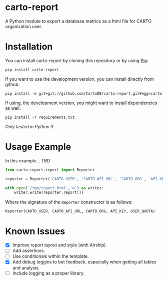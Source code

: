 carto-report
===========

A Python module to export a database metrics as a html file for CARTO organization user.

Installation
============

You can install carto-report by cloning this repository or by using
[Pip](http://pypi.python.org/pypi/pip):

    pip install carto-report

If you want to use the development version, you can install directly from github:

    pip install -e git+git://github.com/CartoDB/carto-report.git#egg=carto

If using, the development version, you might want to install dependencies as well:

    pip install -r requirements.txt

*Only tested in Python 3*

Usage Example
=============

In this example... TBD

```python
from carto_report.report import Reporter

reporter = Reporter('CARTO_USER', 'CARTO_API_URL', 'CARTO_ORG', 'API_KEY', USER_QUOTA)

with open('/tmp/report.html','w') as writer:
    writer.write(reporter.report())
```

Where the signature of the `Reporter` constructor is as follows:

```
Reporter(CARTO_USER, CARTO_API_URL, CARTO_ORG, API_KEY, USER_QUOTA)
```

Known Issues
============

- [x] Improve report layout and style (with Airship).
- [ ] Add assertions.
- [ ] Use conditionals within the template.
- [x] Add debug loggins to bet feedback, especially when getting all tables and analysis.
- [ ] Include logging as a proper library.
